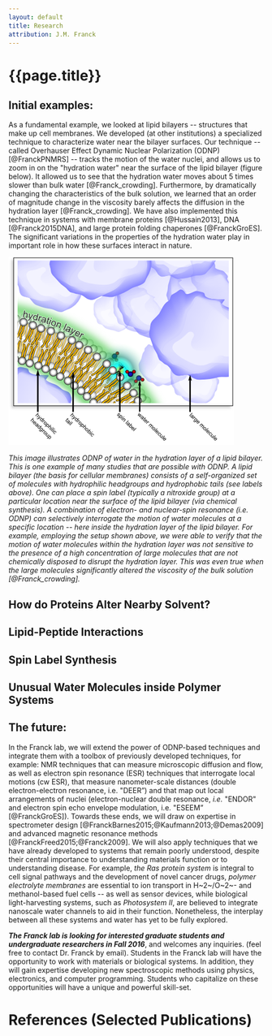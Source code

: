 ```yaml
---
layout: default
title: Research
attribution: J.M. Franck
---
```

# {{page.title}}

## Initial examples:
As a fundamental example,
    we looked at lipid bilayers
    -- structures that make up cell membranes.
We developed (at other institutions) a specialized technique to
    characterize water near the bilayer surfaces.
Our technique
    -- called Overhauser Effect Dynamic Nuclear
    Polarization (ODNP) [@FranckPNMRS] --
    tracks the motion of the water nuclei,
    and allows us to zoom in on the
    "hydration water" near the surface of the lipid bilayer
    (figure below).
It allowed us to
    see that the hydration water moves about 5
    times slower than bulk water [@Franck_crowding].
Furthermore, by dramatically
    changing the characteristics of the bulk
    solution,
    we learned that
    an order of magnitude change in the viscosity
    barely affects the diffusion in the hydration
    layer [@Franck_crowding].
We have also implemented this technique
    in systems with membrane proteins [@Hussain2013],
    DNA [@Franck2015DNA],
    and large protein folding chaperones [@FranckGroES].
The significant variations in the properties of the
    hydration water play in important role in how these surfaces
    interact in nature.

![Hydration layer](for_website_160809.png)

*This image illustrates ODNP of water in the hydration layer of a
    lipid bilayer.
This is one example of many studies that are possible with ODNP.
A lipid bilayer (the basis for cellular membranes) consists of a
    self-organized set of molecules with hydrophilic headgroups
    and hydrophobic tails (see labels above).
One can place a spin label (typically a nitroxide group)
    at a particular location near the surface of the lipid
    bilayer (via chemical synthesis).
A combination of electron- and nuclear-spin resonance
    (i.e. ODNP)
    can selectively interrogate the motion of water molecules
    at a specific location --
    here inside the hydration layer of
    the lipid bilayer.
For example, employing the setup shown above,
    we were able to verify that the motion of water molecules
    within the hydration layer was not sensitive to the presence
    of a high concentration of large molecules
    that are not chemically disposed to disrupt the hydration layer.
This was even true when the large molecules significantly altered the
    viscosity of the bulk solution [@Franck_crowding].*


## How do Proteins Alter Nearby Solvent?

## Lipid-Peptide Interactions 

## Spin Label Synthesis

## Unusual Water Molecules inside Polymer Systems

## The future:
In the Franck lab,
    we will extend the power
    of ODNP-based techniques and integrate them with a toolbox of
    previously developed techniques, for example:
    NMR techniques that can measure
    microscopic diffusion and flow,
    as well as electron spin resonance (ESR) techniques that interrogate local
    motions (cw ESR),
    that measure nanometer-scale distances (double
    electron-electron resonance, i.e. "DEER”)
    and that map out local arrangements of nuclei
    (electron-nuclear double resonance, *i.e.* "ENDOR" and electron spin echo
    envelope modulation, i.e. "ESEEM” [@FranckGroES]).
Towards these ends,
    we will draw on expertise in spectrometer design
    [@FranckBarnes2015;@Kaufmann2013;@Demas2009]
    and advanced magnetic resonance methods
    [@FranckFreed2015;@Franck2009].
We will also apply techniques that we have already developed to
    systems that remain poorly understood,
    despite their central importance
    to understanding
    materials function or to understanding disease.
For example, *the Ras protein system* is integral to cell signal
    pathways and the development of novel cancer drugs,
    *polymer electrolyte membranes* are essential to ion transport
    in H~2~/O~2~- and methanol-based fuel cells
    -- as well as sensor devices,
    while biological light-harvesting systems, such as
    *Photosystem II*,
    are believed to integrate nanoscale water channels to aid in
    their function.
Nonetheless, the interplay between all these systems and water has yet to be
    fully explored.

***The Franck lab is looking for interested graduate students and
    undergraduate researchers in Fall 2016***,
    and welcomes any inquiries.
    (feel free to contact Dr. Franck by email).
Students in the Franck lab will
    have the opportunity to work with
    materials or biological systems.
In addition,
    they will gain expertise
    developing new
    spectroscopic methods
    using physics, electronics,
    and computer programming.
Students who capitalize on these opportunities will have a unique
    and powerful skill-set.


References (Selected Publications)
==================================
